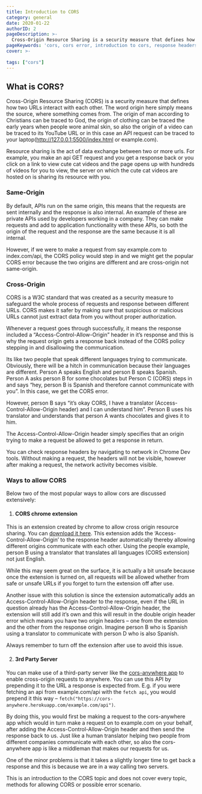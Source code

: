 ```yaml
---
title: Introduction to CORS
category: general
date: 2020-01-22
authorID: 2
pageDescription: >-
  Cross-Origin Resource Sharing is a security measure that defines how two URLs interact with each other. Resource sharing is the act of data exchange between two or more URLs. 
pageKeywords: 'cors, cors error, introduction to cors, response headers, cors basic, cors extension, 3rd party server, origin, cross origin resource sharing'
cover: >- 
  
tags: ["cors"]
---
```

## What is CORS?
Cross-Origin Resource Sharing (CORS) is a security measure that defines how two URLs interact with each other. The word origin here simply means the source, where something comes from. The origin of man according to Christians can be traced to God, the origin of clothing can be traced the early years when people wore animal skin, so also the origin of a video can be traced to its YouTube URL or in this case an API request can be traced to your laptop(http://127.0.0.1:5500/index.html or example.com).

Resource sharing is the act of data exchange between two or more urls. For example, you make an api GET request and you get a response back or you click on a link to view cute cat videos and the page opens up with hundreds of videos for you to view, the server on which the cute cat videos are hosted on is sharing its resource with you.

### Same-Origin
By default, APIs run on the same origin, this means that the requests are sent internally and the response is also internal. An example of these are private APIs used by developers working in a company. They can make requests and add to application functionality with these APIs, so both the origin of the request and the response are the same because it is all internal.

However, if we were to make a request from say example.com to index.com/api, the CORS policy would step in and we might get the popular CORS error because the two origins are different and are cross-origin not same-origin.

### Cross-Origin
CORS is a W3C standard that was created as a security measure to safeguard the whole process of requests and response between different URLs. CORS makes it safer by making sure that suspicious or malicious URLs cannot just extract data from you without proper authorization.

Whenever a request goes through successfully, it means the response included a “Access-Control-Allow-Origin” header in it’s response and this is why the request origin gets a response back instead of the CORS policy stepping in and disallowing the communication.

Its like two people that speak different languages trying to communicate. Obviously, there will be a hitch in communication because their languages are different. Person A speaks English and person B speaks Spanish. Person A asks person B for some chocolates but Person C (CORS) steps in and says “hey, person B is Spanish and therefore cannot communicate with you”. In this case, we get the CORS error.

However, person B says “it’s okay CORS, I have a translator (Access-Control-Allow-Origin header) and I can understand him”. Person B uses his translator and understands that person A wants chocolates and gives it to him.

The Access-Control-Allow-Origin header simply specifies that an origin trying to make a request be allowed to get a response in return.

You can check response headers by navigating to network in Chrome Dev tools. Without making a request, the headers will not be visible, however after making a request, the network activity becomes visible.

### Ways to allow CORS 
Below two of the most popular ways to allow cors are discussed extensively:

1. #### CORS chrome extension

This is an extension created by chrome to allow cross origin resource sharing. You can [download it here](https://chrome.google.com/webstore/detail/allow-cors-access-control/lhobafahddgcelffkeicbaginigeejlf?hl=en). This extension adds the ‘Access-Control-Allow-Origin’ to the response header automatically thereby allowing different origins communicate with each other. Using the people example, person B using a translator that translates all languages (CORS extension) not just English.

While this may seem great on the surface, it is actually a bit unsafe because once the extension is turned on, all requests will be allowed whether from safe or unsafe URLs if you forget to turn the extension off after use.

Another issue with this solution is since the extension automatically adds an Access-Control-Allow-Origin header to the response, even if the URL in question already has the Access-Control-Allow-Origin header, the extension will still add it’s own and this will result in the double origin header error which means you have two origin headers – one from the extension and the other from the response origin. Imagine person B who is Spanish using a translator to communicate with person D who is also Spanish.

Always remember to turn off the extension after use to avoid this issue.

2. #### 3rd Party Server
You can make use of a third-party server like the [cors-anywhere app](https://cors-anywhere.herokuapp.com/) to enable cross-origin requests to anywhere. You can use this API by prepending it to the URL a response is expected from. E.g. if you were fetching an api from example.com/api with the `fetch api`, you would prepend it this way – `fetch("https://cors-anywhere.herokuapp.com/example.com/api")`.

By doing this, you would first be making a request to the cors-anywhere app which would in turn make a request on to example.com on your behalf, after adding the Access-Control-Allow-Origin header and then send the response back to us. Just like a human translator helping two people from different companies communicate with each other, so also the cors-anywhere app is like a middleman that makes our requests for us.

One of the minor problems is that it takes a slightly longer time to get back a response and this is because we are in a way calling two servers.

This is an introduction to the CORS topic and does not cover every topic, methods for allowing CORS or possible error scenario.


